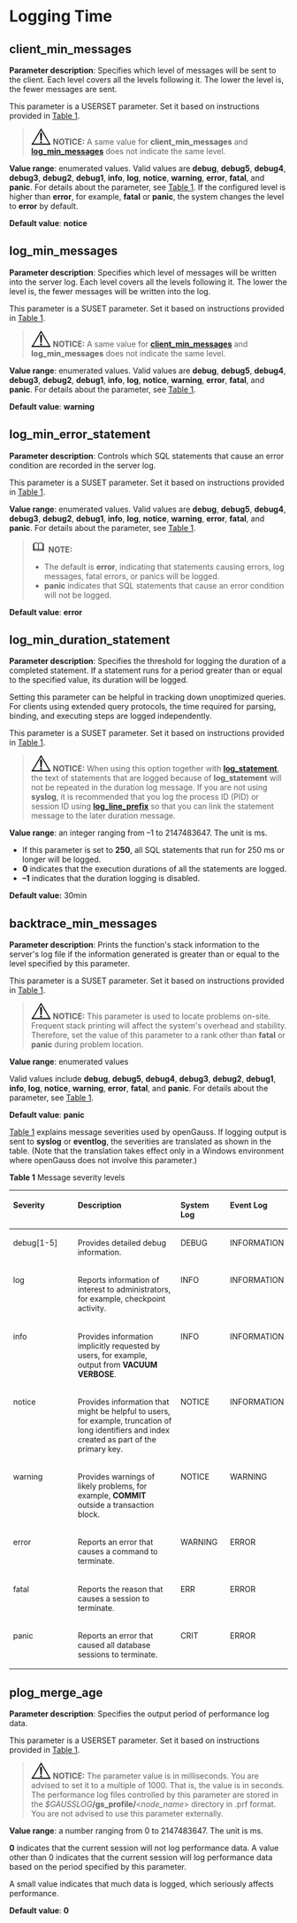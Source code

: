 # Logging Time<a name="EN-US_TOPIC_0289900345"></a>

## client\_min\_messages<a name="en-us_topic_0283137528_en-us_topic_0237124722_en-us_topic_0059778452_s2955da1f1cb24b0aa68ddc77700233e0"></a>

**Parameter description**: Specifies which level of messages will be sent to the client. Each level covers all the levels following it. The lower the level is, the fewer messages are sent.

This parameter is a USERSET parameter. Set it based on instructions provided in  [Table 1](../DatabaseAdministrationGuide/resetting-parameters.md#en-us_topic_0283137176_en-us_topic_0237121562_en-us_topic_0059777490_t91a6f212010f4503b24d7943aed6d846).

>![](public_sys-resources/icon-notice.gif) **NOTICE:** 
>A same value for  **client\_min\_messages**  and  **[log\_min\_messages](#en-us_topic_0283137528_en-us_topic_0237124722_en-us_topic_0059778452_sc6c47ec8cc1b47e28be98dbb24b1b39a)**  does not indicate the same level.

**Value range**: enumerated values. Valid values are  **debug**,  **debug5**,  **debug4**,  **debug3**,  **debug2**,  **debug1**,  **info**,  **log**,  **notice**,  **warning**,  **error**,  **fatal**, and  **panic**. For details about the parameter, see  [Table 1](#en-us_topic_0283137528_en-us_topic_0237124722_en-us_topic_0059778452_en-us_topic_0058967791_table55180162). If the configured level is higher than  **error**, for example,  **fatal**  or  **panic**, the system changes the level to  **error**  by default.

**Default value**:  **notice**

## log\_min\_messages<a name="en-us_topic_0283137528_en-us_topic_0237124722_en-us_topic_0059778452_sc6c47ec8cc1b47e28be98dbb24b1b39a"></a>

**Parameter description**: Specifies which level of messages will be written into the server log. Each level covers all the levels following it. The lower the level is, the fewer messages will be written into the log.

This parameter is a SUSET parameter. Set it based on instructions provided in  [Table 1](../DatabaseAdministrationGuide/resetting-parameters.md#en-us_topic_0283137176_en-us_topic_0237121562_en-us_topic_0059777490_t91a6f212010f4503b24d7943aed6d846).

>![](public_sys-resources/icon-notice.gif) **NOTICE:** 
>A same value for  **[client\_min\_messages](#en-us_topic_0283137528_en-us_topic_0237124722_en-us_topic_0059778452_s2955da1f1cb24b0aa68ddc77700233e0)**  and  **log\_min\_messages**  does not indicate the same level.

**Value range**: enumerated values. Valid values are  **debug**,  **debug5**,  **debug4**,  **debug3**,  **debug2**,  **debug1**,  **info**,  **log**,  **notice**,  **warning**,  **error**,  **fatal**, and  **panic**. For details about the parameter, see  [Table 1](#en-us_topic_0283137528_en-us_topic_0237124722_en-us_topic_0059778452_en-us_topic_0058967791_table55180162).

**Default value**:  **warning**

## log\_min\_error\_statement<a name="en-us_topic_0283137528_en-us_topic_0237124722_en-us_topic_0059778452_s8cdbbd89c18b4425ad32f96456349c1d"></a>

**Parameter description**: Controls which SQL statements that cause an error condition are recorded in the server log.

This parameter is a SUSET parameter. Set it based on instructions provided in  [Table 1](../DatabaseAdministrationGuide/resetting-parameters.md#en-us_topic_0283137176_en-us_topic_0237121562_en-us_topic_0059777490_t91a6f212010f4503b24d7943aed6d846).

**Value range**: enumerated values. Valid values are  **debug**,  **debug5**,  **debug4**,  **debug3**,  **debug2**,  **debug1**,  **info**,  **log**,  **notice**,  **warning**,  **error**,  **fatal**, and  **panic**. For details about the parameter, see  [Table 1](#en-us_topic_0283137528_en-us_topic_0237124722_en-us_topic_0059778452_en-us_topic_0058967791_table55180162).

>![](public_sys-resources/icon-note.gif) **NOTE:** 
>-   The default is  **error**, indicating that statements causing errors, log messages, fatal errors, or panics will be logged.
>-   **panic**  indicates that SQL statements that cause an error condition will not be logged.

**Default value**:  **error**

## log\_min\_duration\_statement<a name="en-us_topic_0283137528_en-us_topic_0237124722_en-us_topic_0059778452_s62cf0fb833324a82a841f02134a932e5"></a>

**Parameter description**: Specifies the threshold for logging the duration of a completed statement. If a statement runs for a period greater than or equal to the specified value, its duration will be logged.

Setting this parameter can be helpful in tracking down unoptimized queries. For clients using extended query protocols, the time required for parsing, binding, and executing steps are logged independently.

This parameter is a SUSET parameter. Set it based on instructions provided in  [Table 1](../DatabaseAdministrationGuide/resetting-parameters.md#en-us_topic_0283137176_en-us_topic_0237121562_en-us_topic_0059777490_t91a6f212010f4503b24d7943aed6d846).

>![](public_sys-resources/icon-notice.gif) **NOTICE:** 
>When using this option together with  **[log\_statement](logging-content.md#en-us_topic_0283136613_en-us_topic_0237124723_en-us_topic_0059778400_s77b3e2e16a3e4705a139bef98688be8a)**, the text of statements that are logged because of  **log\_statement**  will not be repeated in the duration log message. If you are not using  **syslog**, it is recommended that you log the process ID \(PID\) or session ID using  **[log\_line\_prefix](logging-content.md#en-us_topic_0283136613_en-us_topic_0237124723_en-us_topic_0059778400_sd57ce2167a8149239e10ab0cef12b949)**  so that you can link the statement message to the later duration message.

**Value range**: an integer ranging from –1 to 2147483647. The unit is ms.

-   If this parameter is set to  **250**, all SQL statements that run for 250 ms or longer will be logged.
-   **0**  indicates that the execution durations of all the statements are logged.
-   **–1**  indicates that the duration logging is disabled.

**Default value:**   30min

## backtrace\_min\_messages<a name="en-us_topic_0283137528_en-us_topic_0237124722_en-us_topic_0059778452_s0d485880ad9c4bd6b99d861d6857d6b3"></a>

**Parameter description**: Prints the function's stack information to the server's log file if the information generated is greater than or equal to the level specified by this parameter.

This parameter is a SUSET parameter. Set it based on instructions provided in  [Table 1](../DatabaseAdministrationGuide/resetting-parameters.md#en-us_topic_0283137176_en-us_topic_0237121562_en-us_topic_0059777490_t91a6f212010f4503b24d7943aed6d846).

>![](public_sys-resources/icon-notice.gif) **NOTICE:** 
>This parameter is used to locate problems on-site. Frequent stack printing will affect the system's overhead and stability. Therefore, set the value of this parameter to a rank other than  **fatal**  or  **panic**  during problem location.

**Value range**: enumerated values

Valid values include  **debug**,  **debug5**,  **debug4**,  **debug3**,  **debug2**,  **debug1**,  **info**,  **log**,  **notice**,  **warning**,  **error**,  **fatal**, and  **panic**. For details about the parameter, see  [Table 1](#en-us_topic_0283137528_en-us_topic_0237124722_en-us_topic_0059778452_en-us_topic_0058967791_table55180162).

**Default value**:  **panic**

[Table 1](#en-us_topic_0283137528_en-us_topic_0237124722_en-us_topic_0059778452_en-us_topic_0058967791_table55180162)  explains message severities used by openGauss. If logging output is sent to  **syslog**  or  **eventlog**, the severities are translated as shown in the table. \(Note that the translation takes effect only in a Windows environment where openGauss does not involve this parameter.\)

**Table  1**  Message severity levels

<a name="en-us_topic_0283137528_en-us_topic_0237124722_en-us_topic_0059778452_en-us_topic_0058967791_table55180162"></a>
<table><thead align="left"><tr id="en-us_topic_0283137528_en-us_topic_0237124722_en-us_topic_0059778452_en-us_topic_0058967791_row16083876"><th class="cellrowborder" valign="top" width="23.89%" id="mcps1.2.5.1.1"><p id="en-us_topic_0283137528_en-us_topic_0237124722_en-us_topic_0059778452_en-us_topic_0058967791_p53202008"><a name="en-us_topic_0283137528_en-us_topic_0237124722_en-us_topic_0059778452_en-us_topic_0058967791_p53202008"></a><a name="en-us_topic_0283137528_en-us_topic_0237124722_en-us_topic_0059778452_en-us_topic_0058967791_p53202008"></a>Severity</p>
</th>
<th class="cellrowborder" valign="top" width="38.29%" id="mcps1.2.5.1.2"><p id="en-us_topic_0283137528_en-us_topic_0237124722_en-us_topic_0059778452_en-us_topic_0058967791_p32367662"><a name="en-us_topic_0283137528_en-us_topic_0237124722_en-us_topic_0059778452_en-us_topic_0058967791_p32367662"></a><a name="en-us_topic_0283137528_en-us_topic_0237124722_en-us_topic_0059778452_en-us_topic_0058967791_p32367662"></a>Description</p>
</th>
<th class="cellrowborder" valign="top" width="17.94%" id="mcps1.2.5.1.3"><p id="en-us_topic_0283137528_en-us_topic_0237124722_en-us_topic_0059778452_en-us_topic_0058967791_p30020813"><a name="en-us_topic_0283137528_en-us_topic_0237124722_en-us_topic_0059778452_en-us_topic_0058967791_p30020813"></a><a name="en-us_topic_0283137528_en-us_topic_0237124722_en-us_topic_0059778452_en-us_topic_0058967791_p30020813"></a>System Log</p>
</th>
<th class="cellrowborder" valign="top" width="19.88%" id="mcps1.2.5.1.4"><p id="en-us_topic_0283137528_en-us_topic_0237124722_en-us_topic_0059778452_en-us_topic_0058967791_p39635294"><a name="en-us_topic_0283137528_en-us_topic_0237124722_en-us_topic_0059778452_en-us_topic_0058967791_p39635294"></a><a name="en-us_topic_0283137528_en-us_topic_0237124722_en-us_topic_0059778452_en-us_topic_0058967791_p39635294"></a>Event Log</p>
</th>
</tr>
</thead>
<tbody><tr id="en-us_topic_0283137528_en-us_topic_0237124722_en-us_topic_0059778452_en-us_topic_0058967791_row8887944"><td class="cellrowborder" valign="top" width="23.89%" headers="mcps1.2.5.1.1 "><p id="en-us_topic_0283137528_en-us_topic_0237124722_en-us_topic_0059778452_en-us_topic_0058967791_p52038259"><a name="en-us_topic_0283137528_en-us_topic_0237124722_en-us_topic_0059778452_en-us_topic_0058967791_p52038259"></a><a name="en-us_topic_0283137528_en-us_topic_0237124722_en-us_topic_0059778452_en-us_topic_0058967791_p52038259"></a>debug[1-5]</p>
</td>
<td class="cellrowborder" valign="top" width="38.29%" headers="mcps1.2.5.1.2 "><p id="en-us_topic_0283137528_en-us_topic_0237124722_en-us_topic_0059778452_en-us_topic_0058967791_p43222216"><a name="en-us_topic_0283137528_en-us_topic_0237124722_en-us_topic_0059778452_en-us_topic_0058967791_p43222216"></a><a name="en-us_topic_0283137528_en-us_topic_0237124722_en-us_topic_0059778452_en-us_topic_0058967791_p43222216"></a>Provides detailed debug information.</p>
</td>
<td class="cellrowborder" valign="top" width="17.94%" headers="mcps1.2.5.1.3 "><p id="en-us_topic_0283137528_en-us_topic_0237124722_en-us_topic_0059778452_en-us_topic_0058967791_p36122287"><a name="en-us_topic_0283137528_en-us_topic_0237124722_en-us_topic_0059778452_en-us_topic_0058967791_p36122287"></a><a name="en-us_topic_0283137528_en-us_topic_0237124722_en-us_topic_0059778452_en-us_topic_0058967791_p36122287"></a>DEBUG</p>
</td>
<td class="cellrowborder" valign="top" width="19.88%" headers="mcps1.2.5.1.4 "><p id="en-us_topic_0283137528_en-us_topic_0237124722_en-us_topic_0059778452_en-us_topic_0058967791_p27851471"><a name="en-us_topic_0283137528_en-us_topic_0237124722_en-us_topic_0059778452_en-us_topic_0058967791_p27851471"></a><a name="en-us_topic_0283137528_en-us_topic_0237124722_en-us_topic_0059778452_en-us_topic_0058967791_p27851471"></a>INFORMATION</p>
</td>
</tr>
<tr id="en-us_topic_0283137528_en-us_topic_0237124722_en-us_topic_0059778452_r595a40e423624553b74848a4dc146a29"><td class="cellrowborder" valign="top" width="23.89%" headers="mcps1.2.5.1.1 "><p id="en-us_topic_0283137528_en-us_topic_0237124722_en-us_topic_0059778452_a9385ed0f97d2461bbbefbb1d85dba9da"><a name="en-us_topic_0283137528_en-us_topic_0237124722_en-us_topic_0059778452_a9385ed0f97d2461bbbefbb1d85dba9da"></a><a name="en-us_topic_0283137528_en-us_topic_0237124722_en-us_topic_0059778452_a9385ed0f97d2461bbbefbb1d85dba9da"></a>log</p>
</td>
<td class="cellrowborder" valign="top" width="38.29%" headers="mcps1.2.5.1.2 "><p id="en-us_topic_0283137528_en-us_topic_0237124722_en-us_topic_0059778452_adb3860efa3a3439aa9d6fd43d3cf470b"><a name="en-us_topic_0283137528_en-us_topic_0237124722_en-us_topic_0059778452_adb3860efa3a3439aa9d6fd43d3cf470b"></a><a name="en-us_topic_0283137528_en-us_topic_0237124722_en-us_topic_0059778452_adb3860efa3a3439aa9d6fd43d3cf470b"></a>Reports information of interest to administrators, for example, checkpoint activity.</p>
</td>
<td class="cellrowborder" valign="top" width="17.94%" headers="mcps1.2.5.1.3 "><p id="en-us_topic_0283137528_en-us_topic_0237124722_en-us_topic_0059778452_a0e4311aa110b42c48888021f54d2c623"><a name="en-us_topic_0283137528_en-us_topic_0237124722_en-us_topic_0059778452_a0e4311aa110b42c48888021f54d2c623"></a><a name="en-us_topic_0283137528_en-us_topic_0237124722_en-us_topic_0059778452_a0e4311aa110b42c48888021f54d2c623"></a>INFO</p>
</td>
<td class="cellrowborder" valign="top" width="19.88%" headers="mcps1.2.5.1.4 "><p id="en-us_topic_0283137528_en-us_topic_0237124722_en-us_topic_0059778452_a4da3f67fd2c04ee796b271a2e025283f"><a name="en-us_topic_0283137528_en-us_topic_0237124722_en-us_topic_0059778452_a4da3f67fd2c04ee796b271a2e025283f"></a><a name="en-us_topic_0283137528_en-us_topic_0237124722_en-us_topic_0059778452_a4da3f67fd2c04ee796b271a2e025283f"></a>INFORMATION</p>
</td>
</tr>
<tr id="en-us_topic_0283137528_en-us_topic_0237124722_en-us_topic_0059778452_en-us_topic_0058967791_row25198154"><td class="cellrowborder" valign="top" width="23.89%" headers="mcps1.2.5.1.1 "><p id="en-us_topic_0283137528_en-us_topic_0237124722_en-us_topic_0059778452_en-us_topic_0058967791_p45372660"><a name="en-us_topic_0283137528_en-us_topic_0237124722_en-us_topic_0059778452_en-us_topic_0058967791_p45372660"></a><a name="en-us_topic_0283137528_en-us_topic_0237124722_en-us_topic_0059778452_en-us_topic_0058967791_p45372660"></a>info</p>
</td>
<td class="cellrowborder" valign="top" width="38.29%" headers="mcps1.2.5.1.2 "><p id="en-us_topic_0283137528_en-us_topic_0237124722_en-us_topic_0059778452_en-us_topic_0058967791_p37972107"><a name="en-us_topic_0283137528_en-us_topic_0237124722_en-us_topic_0059778452_en-us_topic_0058967791_p37972107"></a><a name="en-us_topic_0283137528_en-us_topic_0237124722_en-us_topic_0059778452_en-us_topic_0058967791_p37972107"></a>Provides information implicitly requested by users, for example, output from <strong id="b2414827205419"><a name="b2414827205419"></a><a name="b2414827205419"></a>VACUUM VERBOSE</strong>.</p>
</td>
<td class="cellrowborder" valign="top" width="17.94%" headers="mcps1.2.5.1.3 "><p id="en-us_topic_0283137528_en-us_topic_0237124722_en-us_topic_0059778452_en-us_topic_0058967791_p43138039"><a name="en-us_topic_0283137528_en-us_topic_0237124722_en-us_topic_0059778452_en-us_topic_0058967791_p43138039"></a><a name="en-us_topic_0283137528_en-us_topic_0237124722_en-us_topic_0059778452_en-us_topic_0058967791_p43138039"></a>INFO</p>
</td>
<td class="cellrowborder" valign="top" width="19.88%" headers="mcps1.2.5.1.4 "><p id="en-us_topic_0283137528_en-us_topic_0237124722_en-us_topic_0059778452_en-us_topic_0058967791_p50620321"><a name="en-us_topic_0283137528_en-us_topic_0237124722_en-us_topic_0059778452_en-us_topic_0058967791_p50620321"></a><a name="en-us_topic_0283137528_en-us_topic_0237124722_en-us_topic_0059778452_en-us_topic_0058967791_p50620321"></a>INFORMATION</p>
</td>
</tr>
<tr id="en-us_topic_0283137528_en-us_topic_0237124722_en-us_topic_0059778452_en-us_topic_0058967791_row57548487"><td class="cellrowborder" valign="top" width="23.89%" headers="mcps1.2.5.1.1 "><p id="en-us_topic_0283137528_en-us_topic_0237124722_en-us_topic_0059778452_en-us_topic_0058967791_p64562184"><a name="en-us_topic_0283137528_en-us_topic_0237124722_en-us_topic_0059778452_en-us_topic_0058967791_p64562184"></a><a name="en-us_topic_0283137528_en-us_topic_0237124722_en-us_topic_0059778452_en-us_topic_0058967791_p64562184"></a>notice</p>
</td>
<td class="cellrowborder" valign="top" width="38.29%" headers="mcps1.2.5.1.2 "><p id="en-us_topic_0283137528_en-us_topic_0237124722_en-us_topic_0059778452_en-us_topic_0058967791_p18937882"><a name="en-us_topic_0283137528_en-us_topic_0237124722_en-us_topic_0059778452_en-us_topic_0058967791_p18937882"></a><a name="en-us_topic_0283137528_en-us_topic_0237124722_en-us_topic_0059778452_en-us_topic_0058967791_p18937882"></a>Provides information that might be helpful to users, for example, truncation of long identifiers and index created as part of the primary key.</p>
</td>
<td class="cellrowborder" valign="top" width="17.94%" headers="mcps1.2.5.1.3 "><p id="en-us_topic_0283137528_en-us_topic_0237124722_en-us_topic_0059778452_en-us_topic_0058967791_p25016743"><a name="en-us_topic_0283137528_en-us_topic_0237124722_en-us_topic_0059778452_en-us_topic_0058967791_p25016743"></a><a name="en-us_topic_0283137528_en-us_topic_0237124722_en-us_topic_0059778452_en-us_topic_0058967791_p25016743"></a>NOTICE</p>
</td>
<td class="cellrowborder" valign="top" width="19.88%" headers="mcps1.2.5.1.4 "><p id="en-us_topic_0283137528_en-us_topic_0237124722_en-us_topic_0059778452_en-us_topic_0058967791_p66207956"><a name="en-us_topic_0283137528_en-us_topic_0237124722_en-us_topic_0059778452_en-us_topic_0058967791_p66207956"></a><a name="en-us_topic_0283137528_en-us_topic_0237124722_en-us_topic_0059778452_en-us_topic_0058967791_p66207956"></a>INFORMATION</p>
</td>
</tr>
<tr id="en-us_topic_0283137528_en-us_topic_0237124722_en-us_topic_0059778452_en-us_topic_0058967791_row44586181"><td class="cellrowborder" valign="top" width="23.89%" headers="mcps1.2.5.1.1 "><p id="en-us_topic_0283137528_en-us_topic_0237124722_en-us_topic_0059778452_en-us_topic_0058967791_p16184936"><a name="en-us_topic_0283137528_en-us_topic_0237124722_en-us_topic_0059778452_en-us_topic_0058967791_p16184936"></a><a name="en-us_topic_0283137528_en-us_topic_0237124722_en-us_topic_0059778452_en-us_topic_0058967791_p16184936"></a>warning</p>
</td>
<td class="cellrowborder" valign="top" width="38.29%" headers="mcps1.2.5.1.2 "><p id="en-us_topic_0283137528_en-us_topic_0237124722_en-us_topic_0059778452_en-us_topic_0058967791_p49255712"><a name="en-us_topic_0283137528_en-us_topic_0237124722_en-us_topic_0059778452_en-us_topic_0058967791_p49255712"></a><a name="en-us_topic_0283137528_en-us_topic_0237124722_en-us_topic_0059778452_en-us_topic_0058967791_p49255712"></a>Provides warnings of likely problems, for example, <strong id="b965152314515"><a name="b965152314515"></a><a name="b965152314515"></a>COMMIT</strong> outside a transaction block.</p>
</td>
<td class="cellrowborder" valign="top" width="17.94%" headers="mcps1.2.5.1.3 "><p id="en-us_topic_0283137528_en-us_topic_0237124722_en-us_topic_0059778452_en-us_topic_0058967791_p48960854"><a name="en-us_topic_0283137528_en-us_topic_0237124722_en-us_topic_0059778452_en-us_topic_0058967791_p48960854"></a><a name="en-us_topic_0283137528_en-us_topic_0237124722_en-us_topic_0059778452_en-us_topic_0058967791_p48960854"></a>NOTICE</p>
</td>
<td class="cellrowborder" valign="top" width="19.88%" headers="mcps1.2.5.1.4 "><p id="en-us_topic_0283137528_en-us_topic_0237124722_en-us_topic_0059778452_en-us_topic_0058967791_p66001138"><a name="en-us_topic_0283137528_en-us_topic_0237124722_en-us_topic_0059778452_en-us_topic_0058967791_p66001138"></a><a name="en-us_topic_0283137528_en-us_topic_0237124722_en-us_topic_0059778452_en-us_topic_0058967791_p66001138"></a>WARNING</p>
</td>
</tr>
<tr id="en-us_topic_0283137528_en-us_topic_0237124722_en-us_topic_0059778452_en-us_topic_0058967791_row39415719"><td class="cellrowborder" valign="top" width="23.89%" headers="mcps1.2.5.1.1 "><p id="en-us_topic_0283137528_en-us_topic_0237124722_en-us_topic_0059778452_en-us_topic_0058967791_p5871590"><a name="en-us_topic_0283137528_en-us_topic_0237124722_en-us_topic_0059778452_en-us_topic_0058967791_p5871590"></a><a name="en-us_topic_0283137528_en-us_topic_0237124722_en-us_topic_0059778452_en-us_topic_0058967791_p5871590"></a>error</p>
</td>
<td class="cellrowborder" valign="top" width="38.29%" headers="mcps1.2.5.1.2 "><p id="en-us_topic_0283137528_en-us_topic_0237124722_en-us_topic_0059778452_en-us_topic_0058967791_p45865182"><a name="en-us_topic_0283137528_en-us_topic_0237124722_en-us_topic_0059778452_en-us_topic_0058967791_p45865182"></a><a name="en-us_topic_0283137528_en-us_topic_0237124722_en-us_topic_0059778452_en-us_topic_0058967791_p45865182"></a>Reports an error that causes a command to terminate.</p>
</td>
<td class="cellrowborder" valign="top" width="17.94%" headers="mcps1.2.5.1.3 "><p id="en-us_topic_0283137528_en-us_topic_0237124722_en-us_topic_0059778452_en-us_topic_0058967791_p10254007"><a name="en-us_topic_0283137528_en-us_topic_0237124722_en-us_topic_0059778452_en-us_topic_0058967791_p10254007"></a><a name="en-us_topic_0283137528_en-us_topic_0237124722_en-us_topic_0059778452_en-us_topic_0058967791_p10254007"></a>WARNING</p>
</td>
<td class="cellrowborder" valign="top" width="19.88%" headers="mcps1.2.5.1.4 "><p id="en-us_topic_0283137528_en-us_topic_0237124722_en-us_topic_0059778452_en-us_topic_0058967791_p48267630"><a name="en-us_topic_0283137528_en-us_topic_0237124722_en-us_topic_0059778452_en-us_topic_0058967791_p48267630"></a><a name="en-us_topic_0283137528_en-us_topic_0237124722_en-us_topic_0059778452_en-us_topic_0058967791_p48267630"></a>ERROR</p>
</td>
</tr>
<tr id="en-us_topic_0283137528_en-us_topic_0237124722_en-us_topic_0059778452_en-us_topic_0058967791_row31448593"><td class="cellrowborder" valign="top" width="23.89%" headers="mcps1.2.5.1.1 "><p id="en-us_topic_0283137528_en-us_topic_0237124722_en-us_topic_0059778452_en-us_topic_0058967791_p59582581"><a name="en-us_topic_0283137528_en-us_topic_0237124722_en-us_topic_0059778452_en-us_topic_0058967791_p59582581"></a><a name="en-us_topic_0283137528_en-us_topic_0237124722_en-us_topic_0059778452_en-us_topic_0058967791_p59582581"></a>fatal</p>
</td>
<td class="cellrowborder" valign="top" width="38.29%" headers="mcps1.2.5.1.2 "><p id="en-us_topic_0283137528_en-us_topic_0237124722_en-us_topic_0059778452_en-us_topic_0058967791_p48379782"><a name="en-us_topic_0283137528_en-us_topic_0237124722_en-us_topic_0059778452_en-us_topic_0058967791_p48379782"></a><a name="en-us_topic_0283137528_en-us_topic_0237124722_en-us_topic_0059778452_en-us_topic_0058967791_p48379782"></a>Reports the reason that causes a session to terminate.</p>
</td>
<td class="cellrowborder" valign="top" width="17.94%" headers="mcps1.2.5.1.3 "><p id="en-us_topic_0283137528_en-us_topic_0237124722_en-us_topic_0059778452_en-us_topic_0058967791_p18139978"><a name="en-us_topic_0283137528_en-us_topic_0237124722_en-us_topic_0059778452_en-us_topic_0058967791_p18139978"></a><a name="en-us_topic_0283137528_en-us_topic_0237124722_en-us_topic_0059778452_en-us_topic_0058967791_p18139978"></a>ERR</p>
</td>
<td class="cellrowborder" valign="top" width="19.88%" headers="mcps1.2.5.1.4 "><p id="en-us_topic_0283137528_en-us_topic_0237124722_en-us_topic_0059778452_en-us_topic_0058967791_p25623517"><a name="en-us_topic_0283137528_en-us_topic_0237124722_en-us_topic_0059778452_en-us_topic_0058967791_p25623517"></a><a name="en-us_topic_0283137528_en-us_topic_0237124722_en-us_topic_0059778452_en-us_topic_0058967791_p25623517"></a>ERROR</p>
</td>
</tr>
<tr id="en-us_topic_0283137528_en-us_topic_0237124722_en-us_topic_0059778452_en-us_topic_0058967791_row36429203"><td class="cellrowborder" valign="top" width="23.89%" headers="mcps1.2.5.1.1 "><p id="en-us_topic_0283137528_en-us_topic_0237124722_en-us_topic_0059778452_en-us_topic_0058967791_p18347233"><a name="en-us_topic_0283137528_en-us_topic_0237124722_en-us_topic_0059778452_en-us_topic_0058967791_p18347233"></a><a name="en-us_topic_0283137528_en-us_topic_0237124722_en-us_topic_0059778452_en-us_topic_0058967791_p18347233"></a>panic</p>
</td>
<td class="cellrowborder" valign="top" width="38.29%" headers="mcps1.2.5.1.2 "><p id="en-us_topic_0283137528_en-us_topic_0237124722_en-us_topic_0059778452_en-us_topic_0058967791_p58513940"><a name="en-us_topic_0283137528_en-us_topic_0237124722_en-us_topic_0059778452_en-us_topic_0058967791_p58513940"></a><a name="en-us_topic_0283137528_en-us_topic_0237124722_en-us_topic_0059778452_en-us_topic_0058967791_p58513940"></a>Reports an error that caused all database sessions to terminate.</p>
</td>
<td class="cellrowborder" valign="top" width="17.94%" headers="mcps1.2.5.1.3 "><p id="en-us_topic_0283137528_en-us_topic_0237124722_en-us_topic_0059778452_en-us_topic_0058967791_p63990933"><a name="en-us_topic_0283137528_en-us_topic_0237124722_en-us_topic_0059778452_en-us_topic_0058967791_p63990933"></a><a name="en-us_topic_0283137528_en-us_topic_0237124722_en-us_topic_0059778452_en-us_topic_0058967791_p63990933"></a>CRIT</p>
</td>
<td class="cellrowborder" valign="top" width="19.88%" headers="mcps1.2.5.1.4 "><p id="en-us_topic_0283137528_en-us_topic_0237124722_en-us_topic_0059778452_en-us_topic_0058967791_p52611897"><a name="en-us_topic_0283137528_en-us_topic_0237124722_en-us_topic_0059778452_en-us_topic_0058967791_p52611897"></a><a name="en-us_topic_0283137528_en-us_topic_0237124722_en-us_topic_0059778452_en-us_topic_0058967791_p52611897"></a>ERROR</p>
</td>
</tr>
</tbody>
</table>

## plog\_merge\_age<a name="en-us_topic_0283137528_en-us_topic_0237124722_section12879737135917"></a>

**Parameter description**: Specifies the output period of performance log data.

This parameter is a USERSET parameter. Set it based on instructions provided in  [Table 1](../DatabaseAdministrationGuide/resetting-parameters.md#en-us_topic_0283137176_en-us_topic_0237121562_en-us_topic_0059777490_t91a6f212010f4503b24d7943aed6d846).

>![](public_sys-resources/icon-notice.gif) **NOTICE:** 
>The parameter value is in milliseconds. You are advised to set it to a multiple of 1000. That is, the value is in seconds. The performance log files controlled by this parameter are stored in the  _$GAUSSLOG_**/gs\_profile/**<_node\_name_\> directory in .prf format. You are not advised to use this parameter externally.

**Value range**: a number ranging from 0 to 2147483647. The unit is ms.

**0**  indicates that the current session will not log performance data. A value other than 0 indicates that the current session will log performance data based on the period specified by this parameter.

A small value indicates that much data is logged, which seriously affects performance.

**Default value**:  **0**

